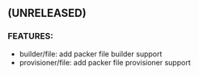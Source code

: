 
## (UNRELEASED)

### FEATURES:
* builder/file: add packer file builder support
* provisioner/file: add packer file provisioner support
